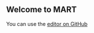 ## Welcome to MART

You can use the [editor on GitHub](https://github.com/thierry-tct/mart/edit/gh-pages/index.md) 
